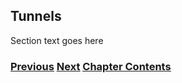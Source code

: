 ## Tunnels

Section text goes here

<!-- Link lines generated automatically; do not delete -->
### [<ins>Previous</ins>](Dual%20stacks.md) [<ins>Next</ins>](Translation.md) [<ins>Chapter Contents</ins>](3.%20Coexistence%20with%20Legacy%20IPv4.md)